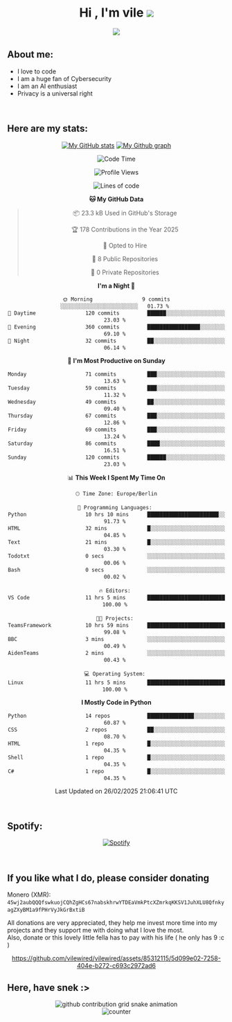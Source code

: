 <h1 align="center">Hi , I'm vile <img src="https://media.giphy.com/media/hvRJCLFzcasrR4ia7z/giphy.gif" width="35"></h1>
<p align="center">
  <a href="https://github.com/viledissociation"><img src="https://readme-typing-svg.demolab.com?font=Roboto+Mono&weight=300&size=28&duration=4000&pause=100&color=C109F7&center=true&vCenter=true&width=580&height=127&lines=I'm+a+programmer;I'm+an+AI+enthusiast;I'm+a+big+fan+of+Neural+Networks;I'm+interested+in+Computer+Science;I+love+Cybersecurity;By+the+way+I+use+Arch+%F0%9F%92%80"></a>
</p>

## About me:

- I love to code
- I am a huge fan of Cybersecurity
- I am an AI enthusiast
- Privacy is a universal right

<br>

## Here are my stats:

<div align="center">
    
 [![My GitHub stats](https://github-readme-stats.vercel.app/api?username=vilewired&count_private=true&show_icons=true&theme=radical)](https://github.com/vilewired)
 [![My Github graph](http://github-profile-summary-cards.vercel.app/api/cards/profile-details?username=vilewired&theme=radical)](https://github.com/vilewired)

<!--START_SECTION:waka-->
![Code Time](http://img.shields.io/badge/Code%20Time-426%20hrs%2045%20mins-blue)

![Profile Views](http://img.shields.io/badge/Profile%20Views-2-blue)

![Lines of code](https://img.shields.io/badge/From%20Hello%20World%20I%27ve%20Written-63.0%20thousand%20lines%20of%20code-blue)

**🐱 My GitHub Data** 

> 📦 23.3 kB Used in GitHub's Storage 
 > 
> 🏆 178 Contributions in the Year 2025
 > 
> 💼 Opted to Hire
 > 
> 📜 8 Public Repositories 
 > 
> 🔑 0 Private Repositories 
 > 
**I'm a Night 🦉** 

```text
🌞 Morning                9 commits           ░░░░░░░░░░░░░░░░░░░░░░░░░   01.73 % 
🌆 Daytime                120 commits         ██████░░░░░░░░░░░░░░░░░░░   23.03 % 
🌃 Evening                360 commits         █████████████████░░░░░░░░   69.10 % 
🌙 Night                  32 commits          ██░░░░░░░░░░░░░░░░░░░░░░░   06.14 % 
```
📅 **I'm Most Productive on Sunday** 

```text
Monday                   71 commits          ███░░░░░░░░░░░░░░░░░░░░░░   13.63 % 
Tuesday                  59 commits          ███░░░░░░░░░░░░░░░░░░░░░░   11.32 % 
Wednesday                49 commits          ██░░░░░░░░░░░░░░░░░░░░░░░   09.40 % 
Thursday                 67 commits          ███░░░░░░░░░░░░░░░░░░░░░░   12.86 % 
Friday                   69 commits          ███░░░░░░░░░░░░░░░░░░░░░░   13.24 % 
Saturday                 86 commits          ████░░░░░░░░░░░░░░░░░░░░░   16.51 % 
Sunday                   120 commits         ██████░░░░░░░░░░░░░░░░░░░   23.03 % 
```


📊 **This Week I Spent My Time On** 

```text
🕑︎ Time Zone: Europe/Berlin

💬 Programming Languages: 
Python                   10 hrs 10 mins      ███████████████████████░░   91.73 % 
HTML                     32 mins             █░░░░░░░░░░░░░░░░░░░░░░░░   04.85 % 
Text                     21 mins             █░░░░░░░░░░░░░░░░░░░░░░░░   03.30 % 
Todotxt                  0 secs              ░░░░░░░░░░░░░░░░░░░░░░░░░   00.06 % 
Bash                     0 secs              ░░░░░░░░░░░░░░░░░░░░░░░░░   00.02 % 

🔥 Editors: 
VS Code                  11 hrs 5 mins       █████████████████████████   100.00 % 

🐱‍💻 Projects: 
TeamsFramework           10 hrs 59 mins      █████████████████████████   99.08 % 
BBC                      3 mins              ░░░░░░░░░░░░░░░░░░░░░░░░░   00.49 % 
AidenTeams               2 mins              ░░░░░░░░░░░░░░░░░░░░░░░░░   00.43 % 

💻 Operating System: 
Linux                    11 hrs 5 mins       █████████████████████████   100.00 % 
```

**I Mostly Code in Python** 

```text
Python                   14 repos            ███████████████░░░░░░░░░░   60.87 % 
CSS                      2 repos             ██░░░░░░░░░░░░░░░░░░░░░░░   08.70 % 
HTML                     1 repo              █░░░░░░░░░░░░░░░░░░░░░░░░   04.35 % 
Shell                    1 repo              █░░░░░░░░░░░░░░░░░░░░░░░░   04.35 % 
C#                       1 repo              █░░░░░░░░░░░░░░░░░░░░░░░░   04.35 % 
```




 Last Updated on 26/02/2025 21:06:41 UTC
<!--END_SECTION:waka-->
</div>
<br>

## Spotify:

<div align="center">

[![Spotify](https://whois-hoeless.vercel.app/api/spotify?background_color=0d1117&border_color=090d13)](https://open.spotify.com/user/heanchenhorst)
</div>

<br>

## If you like what I do, please consider donating

Monero (XMR): ```45wj2aubQQQfswkuojCQhZgHCs67nabskhrwYTDEaVmkPtcXZmrkqKKSV1JuhXLU8QfnkyagZXyBM1a9fPHrVyJkGrBxtiB```

All donations are very appreciated, they help me invest more time into my projects and they support me with doing what I love the most.  
Also, donate or this lovely little fella has to pay with his life (  he only has 9 :c  )

<div align="center">


https://github.com/vilewired/vilewired/assets/85312115/5d099e02-7258-404e-b272-c693c2972ad6


</div>

## Here, have snek :>
<div align="center">
<picture>
  <source media="(prefers-color-scheme: dark)" srcset="https://raw.githubusercontent.com/vilewired/vilewired/output/github-contribution-grid-snake-dark.svg">
  <source media="(prefers-color-scheme: light)" srcset="https://raw.githubusercontent.com/vilewired/vilewired/output/github-contribution-grid-snake.svg">
  <img alt="github contribution grid snake animation" src="https://raw.githubusercontent.com/vilewired/vilewired/output/github-contribution-grid-snake.svg">
</div>

<div align="center">
  <img src="https://moe-counter.glitch.me/get/@hoeless_count?theme=rule34" alt="counter" />
</div>
